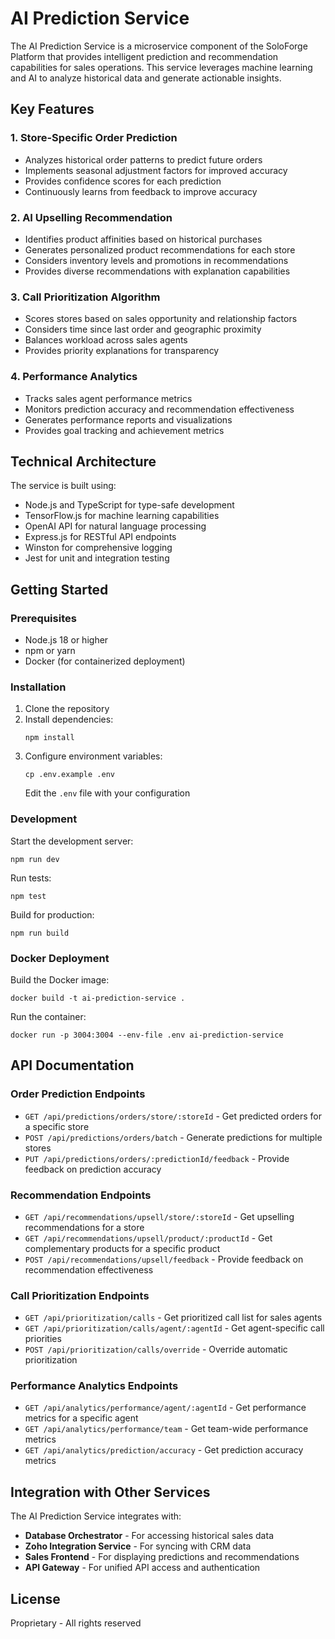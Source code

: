 # AI Prediction Service

The AI Prediction Service is a microservice component of the SoloForge Platform that provides intelligent prediction and recommendation capabilities for sales operations. This service leverages machine learning and AI to analyze historical data and generate actionable insights.

## Key Features

### 1. Store-Specific Order Prediction
- Analyzes historical order patterns to predict future orders
- Implements seasonal adjustment factors for improved accuracy
- Provides confidence scores for each prediction
- Continuously learns from feedback to improve accuracy

### 2. AI Upselling Recommendation
- Identifies product affinities based on historical purchases
- Generates personalized product recommendations for each store
- Considers inventory levels and promotions in recommendations
- Provides diverse recommendations with explanation capabilities

### 3. Call Prioritization Algorithm
- Scores stores based on sales opportunity and relationship factors
- Considers time since last order and geographic proximity
- Balances workload across sales agents
- Provides priority explanations for transparency

### 4. Performance Analytics
- Tracks sales agent performance metrics
- Monitors prediction accuracy and recommendation effectiveness
- Generates performance reports and visualizations
- Provides goal tracking and achievement metrics

## Technical Architecture

The service is built using:
- Node.js and TypeScript for type-safe development
- TensorFlow.js for machine learning capabilities
- OpenAI API for natural language processing
- Express.js for RESTful API endpoints
- Winston for comprehensive logging
- Jest for unit and integration testing

## Getting Started

### Prerequisites
- Node.js 18 or higher
- npm or yarn
- Docker (for containerized deployment)

### Installation

1. Clone the repository
2. Install dependencies:
   ```
   npm install
   ```
3. Configure environment variables:
   ```
   cp .env.example .env
   ```
   Edit the `.env` file with your configuration

### Development

Start the development server:
```
npm run dev
```

Run tests:
```
npm test
```

Build for production:
```
npm run build
```

### Docker Deployment

Build the Docker image:
```
docker build -t ai-prediction-service .
```

Run the container:
```
docker run -p 3004:3004 --env-file .env ai-prediction-service
```

## API Documentation

### Order Prediction Endpoints

- `GET /api/predictions/orders/store/:storeId` - Get predicted orders for a specific store
- `POST /api/predictions/orders/batch` - Generate predictions for multiple stores
- `PUT /api/predictions/orders/:predictionId/feedback` - Provide feedback on prediction accuracy

### Recommendation Endpoints

- `GET /api/recommendations/upsell/store/:storeId` - Get upselling recommendations for a store
- `GET /api/recommendations/upsell/product/:productId` - Get complementary products for a specific product
- `POST /api/recommendations/upsell/feedback` - Provide feedback on recommendation effectiveness

### Call Prioritization Endpoints

- `GET /api/prioritization/calls` - Get prioritized call list for sales agents
- `GET /api/prioritization/calls/agent/:agentId` - Get agent-specific call priorities
- `POST /api/prioritization/calls/override` - Override automatic prioritization

### Performance Analytics Endpoints

- `GET /api/analytics/performance/agent/:agentId` - Get performance metrics for a specific agent
- `GET /api/analytics/performance/team` - Get team-wide performance metrics
- `GET /api/analytics/prediction/accuracy` - Get prediction accuracy metrics

## Integration with Other Services

The AI Prediction Service integrates with:
- **Database Orchestrator** - For accessing historical sales data
- **Zoho Integration Service** - For syncing with CRM data
- **Sales Frontend** - For displaying predictions and recommendations
- **API Gateway** - For unified API access and authentication

## License

Proprietary - All rights reserved
